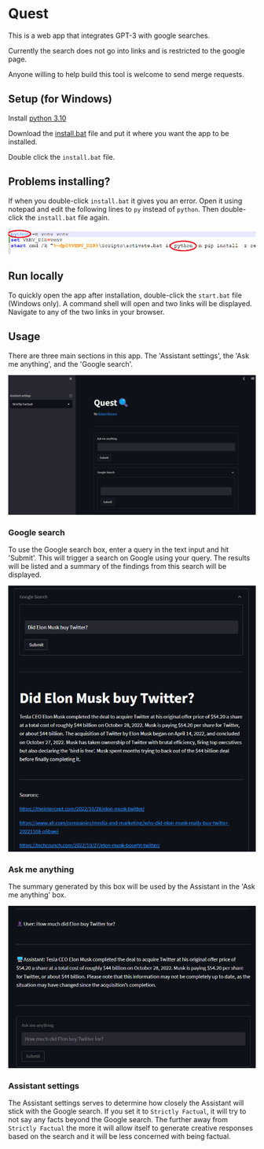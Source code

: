 # Quest
 This is a web app that integrates GPT-3 with google searches.

 Currently the search does not go into links and is restricted to the google page.

 Anyone willing to help build this tool is welcome to send merge requests.

## Setup (for Windows)

Install [python 3.10](https://www.python.org/downloads/release/python-3100/)

Download the [install.bat](https://github.com/farrael004/Quest/blob/main/install.bat) file and put it where you want the app to be installed.

Double click the `install.bat` file.

## Problems installing?

If when you double-click ```install.bat``` it gives you an error. Open it using notepad and edit the following lines to ```py``` instead of ```python```. Then double-click the ```install.bat``` file again.

![Troubleshoot1](tutorial/Troubleshooting1.png)

## Run locally

To quickly open the app after installation, double-click the `start.bat` file (Windows only). A command shell will open and two links will be displayed. Navigate to any of the two links in your browser.

## Usage

There are three main sections in this app. The 'Assistant settings', the 'Ask me anything', and the 'Google search'.

![Usage1](tutorial/Tutorial1.png)


### Google search

To use the Google search box, enter a query in the text input and hit 'Submit'. This will trigger a search on Google using your query. The results will be listed and a summary of the findings from this search will be displayed.

![GoogleSearch](tutorial/Tutorial2.png)

### Ask me anything

The summary generated by this box will be used by the Assistant in the 'Ask me anything' box.

![AskMeAnything](tutorial/Tutorial3.png)

### Assistant settings

The Assistant settings serves to determine how closely the Assistant will stick with the Google search. If you set it to `Strictly Factual`, it will try to not say any facts beyond the Google search. The further away from `Strictly Factual` the more it will allow itself to generate creative responses based on the search and it will be less concerned with being factual.
